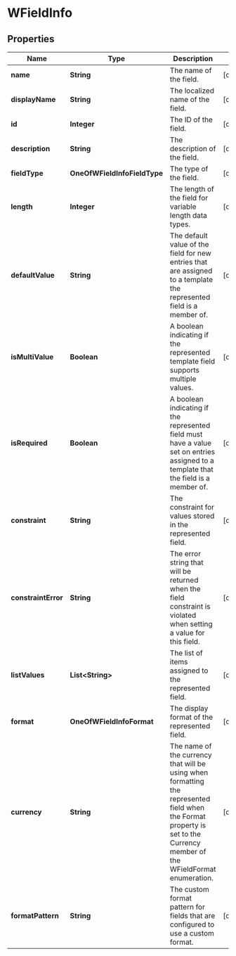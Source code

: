 # WFieldInfo

## Properties
Name | Type | Description | Notes
------------ | ------------- | ------------- | -------------
**name** | **String** | The name of the field. |  [optional]
**displayName** | **String** | The localized name of the field. |  [optional]
**id** | **Integer** | The ID of the field. |  [optional]
**description** | **String** | The description of the field. |  [optional]
**fieldType** | **OneOfWFieldInfoFieldType** | The type of the field. |  [optional]
**length** | **Integer** | The length of the field for variable length data types. |  [optional]
**defaultValue** | **String** | The default value of the field for new entries that are assigned to a template the represented field is a member of. |  [optional]
**isMultiValue** | **Boolean** | A boolean indicating if the represented template field supports multiple values. |  [optional]
**isRequired** | **Boolean** | A boolean indicating if the represented field must have a value set on entries assigned to a template that the field is a member of. |  [optional]
**constraint** | **String** | The constraint for values stored in the represented field. |  [optional]
**constraintError** | **String** | The error string that will be returned when the field constraint is violated when setting a value for this field. |  [optional]
**listValues** | **List&lt;String&gt;** | The list of items assigned to the represented field. |  [optional]
**format** | **OneOfWFieldInfoFormat** | The display format of the represented field. |  [optional]
**currency** | **String** | The name of the currency that will be using when formatting the represented field when the Format property is set to the Currency member of the WFieldFormat enumeration. |  [optional]
**formatPattern** | **String** | The custom format pattern for fields that are configured to use a custom format. |  [optional]
